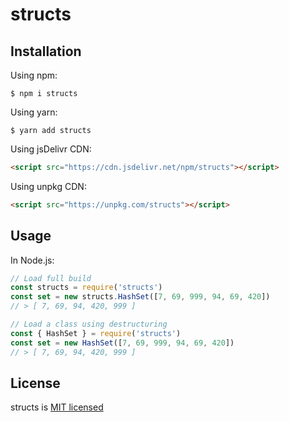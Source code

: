 # structs

## Installation

Using npm:

```shell
$ npm i structs
```

Using yarn:

```shell
$ yarn add structs
```

Using jsDelivr CDN:

```html
<script src="https://cdn.jsdelivr.net/npm/structs"></script>
```

Using unpkg CDN:

```html
<script src="https://unpkg.com/structs"></script>
```

## Usage

In Node.js:

```js
// Load full build
const structs = require('structs')
const set = new structs.HashSet([7, 69, 999, 94, 69, 420])
// > [ 7, 69, 94, 420, 999 ]

// Load a class using destructuring
const { HashSet } = require('structs')
const set = new HashSet([7, 69, 999, 94, 69, 420])
// > [ 7, 69, 94, 420, 999 ]
```

## License

structs is [MIT licensed](https://github.com/errmayank/structs/blob/main/LICENSE.md)
